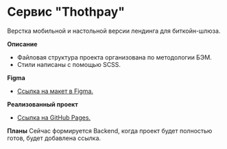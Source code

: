 # Сервис "Thothpay"
Верстка мобильной и настольной версии лендинга для биткойн-шлюза.


**Описание**
* Файловая структура проекта организована по методологии БЭМ.
* Стили написаны с помощью SCSS.

**Figma**
* [Ссылка на макет в Figma.](https://www.figma.com/file/CUrFr4MVej1iWfrRo7FM3w/landing_Tothpay?node-id=0%3A1&t=983wftZoch7cQnDH-1)

**Реализованный проект**
* [Ссылка на GitHub Рages.](https://annavilnid.github.io/thoth-pay/)

**Планы**
Сейчас формируется Backend, когда проект будет полностью готов, будет добавлена ссылка.
